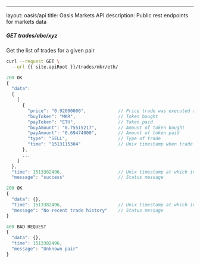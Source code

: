 ---
layout: oasis/api
title: Oasis Markets API
description: Public rest endpoints for markets data


##### GET trades/abc/xyz

Get the list of trades for a given pair

```bash
curl --request GET \
  --url {{ site.apiRoot }}/trades/mkr/eth/
```

```javascript
200 OK
{
  "data":
  {
    [
      {
        "price": "0.92000000",            // Price trade was executed at
        "buyToken": "MKR",                // Token bought
        "payToken": "ETH",                // Token paid
        "buyAmount": "0.75515217",        // Amount of token bought
        "payAmount": "0.69474000",        // Amount of token paid
        "type": "SELL",                   // Type of trade
        "time": "1513115304"              // Unix timestamp when trade was executed
      },
      ...
    ]
  },
  "time": 1513382496,                     // Unix timestamp at which info was valid
  "message": "success"                    // Status message

200 OK
{
  "data": {},
  "time": 1513382496,                     // Unix timestamp at which info was valid
  "message": "No recent trade history"    // Status message
}

400 BAD REQUEST
{
  "data": {},
  "time": 1513382496,
  "message": "Unknown pair"
}
```
